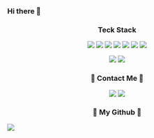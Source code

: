 ### Hi there 👋

<!--
**wookjaegoo/wookjaegoo** is a ✨ _special_ ✨ repository because its `README.md` (this file) appears on your GitHub profile.

Here are some ideas to get you started:

- 🔭 I’m currently working on ...
- 🌱 I’m currently learning ...
- 👯 I’m looking to collaborate on ...
- 🤔 I’m looking for help with ...
- 💬 Ask me about ...
- 📫 How to reach me: ...
- 😄 Pronouns: ...
- ⚡ Fun fact: ...
-->



<div align="center">
<h3 align="center">  Teck Stack </h3>
  
  <span> <img src = "https://img.shields.io/badge/Java-007396?&logo=java&logoColor=white"> <img src = "https://img.shields.io/badge/solidity-007396?&logo=solidity&logoColor=white">  <img src = "https://img.shields.io/badge/react-007397?logo=react&logoColor=white"> 
  <img src = "https://img.shields.io/badge/DataBase-MongoDB-green?logo=mongoDB&logoColor=white"> 
  <img src = "https://shields.io/badge/ethereum-#3C3C3D?logo=ethereum&logoColor=white&style=flat">
  <img src = "https://shields.io/badge/amazonaws-#232F3E?logo=amazonaws&logoColor=white&style=flat">
  <img src = "https://shields.io/badge/ipfs-#65C2CB?logo=ipfs&logoColor=white&style=flat">

  <img src = "https://img.shields.io/badge/Architecture-MSA-red"> 
  <img src = "https://img.shields.io/badge/Architecture-DDD-7CB342"><span>
<h3 align="center"> 🐣 Contact Me 🐣 </h3>
<p>
  <span><a href="https://velog.io/@sweet_sumin" target="_blank"><img src="https://img.shields.io/badge/TechBlog-20C997?style=flat-square&logo=velog&logoColor=white"/></a><span>
  <span><img src="https://img.shields.io/badge/sue4869@naver.com-EA4335?style=flat-square&logo=Gmail&logoColor=white"/><span>
 </p>
</div>
    
<h3 align="center">🌱 My Github 🌱</h3>
  <!--<a href="https://github-readme-stats.vercel.app/api/top-langs/?sue4869=anuraghazra&layout=compact" target='_blank'>
    <img align="right" src="https://github-readme-stats.vercel.app/api?username=sue4869&show_icons=true&theme=radical&hide=issues&line_height=24&include_all_commits=True&hide_border=True" />
   </a>
  <a href="https://github.com/anuraghazra/github-readme-stats" target='_blank'>
    <img align="right" src="https://github-readme-stats.vercel.app/api/top-langs/?username=sue4869&layout=compact&theme=radical&langs_count=6&hide_border=True&card_width=260" />
    </a>-->
  <a href="https://github.com/Platane/snk" target='_blank'>
    <img align="center" src="https://github.com/sue4869/sue4869/blob/output/github-contribution-grid-snake.svg" />
  </a>
